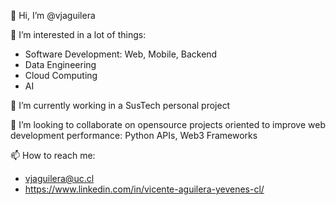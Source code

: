 👋 Hi, I’m @vjaguilera

👀 I’m interested in a lot of things:
- Software Development: Web, Mobile, Backend
- Data Engineering
- Cloud Computing
- AI

🌱 I’m currently working in a SusTech personal project

💞️ I’m looking to collaborate on opensource projects oriented to improve web development performance: Python APIs, Web3 Frameworks

📫 How to reach me:
- vjaguilera@uc.cl
- https://www.linkedin.com/in/vicente-aguilera-yevenes-cl/

<!---
vjaguilera/vjaguilera is a ✨ special ✨ repository because its `README.md` (this file) appears on your GitHub profile.
You can click the Preview link to take a look at your changes.
--->
